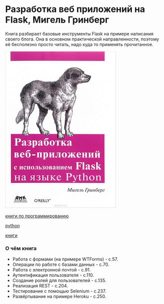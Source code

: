# Разработка веб приложений на Flask, Мигель Гринберг

Книга разбирает базовые инструменты Flask на примере написания своего блога. Она в основном практической направленности, поэтому её бесполезно просто читать, надо куда то применять прочитанное.

![cover](./2020-07-12_web_prilozhenia_flask.jpg)

[книги по программированию](./meta_knigi_po_programmirovaniy.md)

[python](./meta_python.md)

[книги](./meta_knigi.md)

### О чём книга

* Работа с формами (на примере WTForms) - с.57.
* Операции по работе с базами данных - с.70.
* Работа с электронной почтой - с.91.
* Аутентификация пользователя - с.110.
* Создание ролей для пользователей - с.135.
* Реализация REST - с.204.
* Тестирование с помощью Selenium - с.237.
* Развёртывание на примере Heroku - с.250.